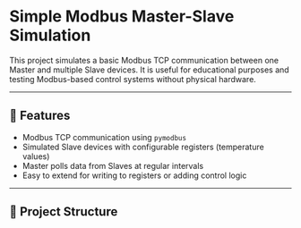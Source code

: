 # Simple Modbus Master-Slave Simulation

This project simulates a basic Modbus TCP communication between one Master and multiple Slave devices. It is useful for educational purposes and testing Modbus-based control systems without physical hardware.

---

## 📌 Features

- Modbus TCP communication using `pymodbus`
- Simulated Slave devices with configurable registers (temperature values)
- Master polls data from Slaves at regular intervals
- Easy to extend for writing to registers or adding control logic

---

## 🧱 Project Structure

